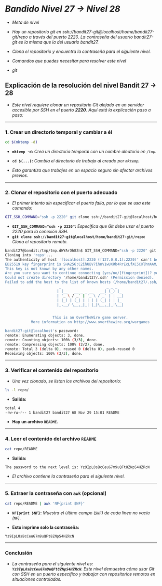 <!-- Autor: Daniel Benjamin Perez Morales -->
<!-- GitHub: https://github.com/DanielPerezMoralesDev13 -->
<!-- Correo electrónico: danielperezdev@proton.me  -->

# ***Bandido Nivel 27 → Nivel 28***

- *Meta de nivel*

- *Hay un repositorio git en ssh://bandit27-git@localhost/home/bandit27-git/repo a través del puerto 2220. La contraseña del usuario bandit27-git es la misma que la del usuario bandit27.*

- *Clona el repositorio y encuentra la contraseña para el siguiente nivel.*
- *Comandos que puedes necesitar para resolver este nivel*

- *git*

## **Explicación de la resolución del nivel Bandit 27 → 28**

- *Este nivel requiere clonar un repositorio Git alojado en un servidor accesible por SSH en el puerto **2220**. Aquí está la explicación paso a paso:*

---

### **1. Crear un directorio temporal y cambiar a él**

```bash
cd $(mktemp -d)
```

- **`mktemp -d`:** *Crea un directorio temporal con un nombre aleatorio en `/tmp`.*
- **`cd $(...)`:** *Cambia el directorio de trabajo al creado por `mktemp`.*

- *Esto garantiza que trabajes en un espacio seguro sin afectar archivos previos.*

---

### **2. Clonar el repositorio con el puerto adecuado**

- *El primer intento sin especificar el puerto falla, por lo que se usa este comando:*

```bash
GIT_SSH_COMMAND="ssh -p 2220" git clone ssh://bandit27-git@localhost/home/bandit27-git/repo
```

- **`GIT_SSH_COMMAND="ssh -p 2220"`:** *Especifica que Git debe usar el puerto 2220 para la conexión SSH.*
- **`git clone ssh://bandit27-git@localhost/home/bandit27-git/repo`:** *Clona el repositorio remoto.*

```bash
bandit27@bandit:/tmp/tmp.dWYArOh8Zn$ GIT_SSH_COMMAND="ssh -p 2220" git clone ssh://bandit27-git@localhost/home/bandit27-git/repo
Cloning into 'repo'...
The authenticity of host '[localhost]:2220 ([127.0.0.1]:2220)' can't be established.
ED25519 key fingerprint is SHA256:C2ihUBV7ihnV1wUXRb4RrEcLfXC5CXlhmAAM/urerLY.
This key is not known by any other names.
Are you sure you want to continue connecting (yes/no/[fingerprint])? yes
Could not create directory '/home/bandit27/.ssh' (Permission denied).
Failed to add the host to the list of known hosts (/home/bandit27/.ssh/known_hosts).
                         _                     _ _ _
                        | |__   __ _ _ __   __| (_) |_
                        | '_ \ / _` | '_ \ / _` | | __|
                        | |_) | (_| | | | | (_| | | |_
                        |_.__/ \__,_|_| |_|\__,_|_|\__|


                      This is an OverTheWire game server.
            More information on http://www.overthewire.org/wargames

bandit27-git@localhost's password:
remote: Enumerating objects: 3, done.
remote: Counting objects: 100% (3/3), done.
remote: Compressing objects: 100% (2/2), done.
remote: Total 3 (delta 0), reused 0 (delta 0), pack-reused 0
Receiving objects: 100% (3/3), done.
```

---

### **3. Verificar el contenido del repositorio**

- *Una vez clonado, se listan los archivos del repositorio:*

```bash
ls -l repo/
```

- **Salida:**

```bash
total 4
-rw-rw-r-- 1 bandit27 bandit27 68 Nov 29 15:01 README
```

- **Hay un archivo `README`.**

---

### **4. Leer el contenido del archivo `README`**

```bash
cat repo/README
```

- **Salida:**

```bash
The password to the next level is: Yz9IpL0sBcCeuG7m9uQFt8ZNpS4HZRcN
```

- *El archivo contiene la contraseña para el siguiente nivel.*

---

### **5. Extraer la contraseña con `awk` (opcional)**

```bash
cat repo/README | awk 'NF{print $NF}'
```

- **`NF{print $NF}`:** *Muestra el último campo (`$NF`) de cada línea no vacía (`NF`).*

- **Esto imprime solo la contraseña:**

```bash
Yz9IpL0sBcCeuG7m9uQFt8ZNpS4HZRcN
```

---

### **Conclusión**

- *La contraseña para el siguiente nivel es: **`Yz9IpL0sBcCeuG7m9uQFt8ZNpS4HZRcN`**. Este nivel demuestra cómo usar Git con SSH en un puerto específico y trabajar con repositorios remotos en situaciones controladas.*
